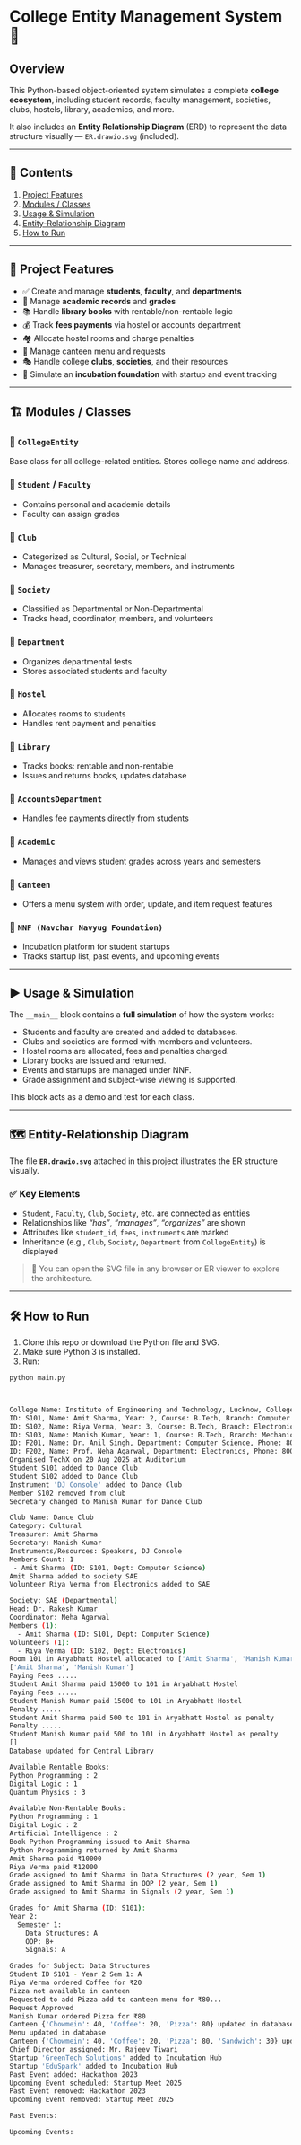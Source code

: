 # College Entity Management System 🏫

## Overview

This Python-based object-oriented system simulates a complete **college ecosystem**, including student records, faculty management, societies, clubs, hostels, library, academics, and more.

It also includes an **Entity Relationship Diagram** (ERD) to represent the data structure visually — `ER.drawio.svg` (included).

---

## 📘 Contents

1. [Project Features](#-project-features)
2. [Modules / Classes](#-modules--classes)
3. [Usage & Simulation](#-usage--simulation)
4. [Entity-Relationship Diagram](#-entity-relationship-diagram)
5. [How to Run](#-how-to-run)

---

## 🔧 Project Features

- ✅ Create and manage **students**, **faculty**, and **departments**
- 🧾 Manage **academic records** and **grades**
- 📚 Handle **library books** with rentable/non-rentable logic
- 💰 Track **fees payments** via hostel or accounts department
- 🏘️ Allocate hostel rooms and charge penalties
- 🍴 Manage canteen menu and requests
- 🎭 Handle college **clubs**, **societies**, and their resources
- 🚀 Simulate an **incubation foundation** with startup and event tracking

---

## 🏗 Modules / Classes

### 🔹 `CollegeEntity`
Base class for all college-related entities. Stores college name and address.

### 🔹 `Student` / `Faculty`
- Contains personal and academic details
- Faculty can assign grades

### 🔹 `Club`
- Categorized as Cultural, Social, or Technical
- Manages treasurer, secretary, members, and instruments

### 🔹 `Society`
- Classified as Departmental or Non-Departmental
- Tracks head, coordinator, members, and volunteers

### 🔹 `Department`
- Organizes departmental fests
- Stores associated students and faculty

### 🔹 `Hostel`
- Allocates rooms to students
- Handles rent payment and penalties

### 🔹 `Library`
- Tracks books: rentable and non-rentable
- Issues and returns books, updates database

### 🔹 `AccountsDepartment`
- Handles fee payments directly from students

### 🔹 `Academic`
- Manages and views student grades across years and semesters

### 🔹 `Canteen`
- Offers a menu system with order, update, and item request features

### 🔹 `NNF (Navchar Navyug Foundation)`
- Incubation platform for student startups
- Tracks startup list, past events, and upcoming events

---

## ▶️ Usage & Simulation

The `__main__` block contains a **full simulation** of how the system works:

- Students and faculty are created and added to databases.
- Clubs and societies are formed with members and volunteers.
- Hostel rooms are allocated, fees and penalties charged.
- Library books are issued and returned.
- Events and startups are managed under NNF.
- Grade assignment and subject-wise viewing is supported.

This block acts as a demo and test for each class.

---

## 🗺 Entity-Relationship Diagram

The file **`ER.drawio.svg`** attached in this project illustrates the ER structure visually.

### ✅ Key Elements

- `Student`, `Faculty`, `Club`, `Society`, etc. are connected as entities
- Relationships like *“has”*, *“manages”*, *“organizes”* are shown
- Attributes like `student_id`, `fees`, `instruments` are marked
- Inheritance (e.g., `Club`, `Society`, `Department` from `CollegeEntity`) is displayed

> 📎 You can open the SVG file in any browser or ER viewer to explore the architecture.

---

## 🛠 How to Run

1. Clone this repo or download the Python file and SVG.
2. Make sure Python 3 is installed.
3. Run:

```bash
python main.py



College Name: Institute of Engineering and Technology, Lucknow, College Address: Sitapur Road, Lucknow
ID: S101, Name: Amit Sharma, Year: 2, Course: B.Tech, Branch: Computer Science, Phone: 9000000001, Email: amit@college.edu
ID: S102, Name: Riya Verma, Year: 3, Course: B.Tech, Branch: Electronics, Phone: 9000000002, Email: riya@college.edu
ID: S103, Name: Manish Kumar, Year: 1, Course: B.Tech, Branch: Mechanical, Phone: 9000000003, Email: manish@college.edu
ID: F201, Name: Dr. Anil Singh, Department: Computer Science, Phone: 8000000001, Email: anil@college.edu
ID: F202, Name: Prof. Neha Agarwal, Department: Electronics, Phone: 8000000002, Email: neha@college.edu
Organised TechX on 20 Aug 2025 at Auditorium
Student S101 added to Dance Club
Student S102 added to Dance Club
Instrument 'DJ Console' added to Dance Club
Member S102 removed from club
Secretary changed to Manish Kumar for Dance Club

Club Name: Dance Club
Category: Cultural
Treasurer: Amit Sharma
Secretary: Manish Kumar
Instruments/Resources: Speakers, DJ Console
Members Count: 1
 - Amit Sharma (ID: S101, Dept: Computer Science)
Amit Sharma added to society SAE
Volunteer Riya Verma from Electronics added to SAE

Society: SAE (Departmental)
Head: Dr. Rakesh Kumar
Coordinator: Neha Agarwal
Members (1):
  - Amit Sharma (ID: S101, Dept: Computer Science)
Volunteers (1):
  - Riya Verma (ID: S102, Dept: Electronics)
Room 101 in Aryabhatt Hostel allocated to ['Amit Sharma', 'Manish Kumar']
['Amit Sharma', 'Manish Kumar']
Paying Fees .....
Student Amit Sharma paid 15000 to 101 in Aryabhatt Hostel
Paying Fees .....
Student Manish Kumar paid 15000 to 101 in Aryabhatt Hostel
Penalty .....
Student Amit Sharma paid 500 to 101 in Aryabhatt Hostel as penalty
Penalty .....
Student Manish Kumar paid 500 to 101 in Aryabhatt Hostel as penalty
[]
Database updated for Central Library

Available Rentable Books:
Python Programming : 2
Digital Logic : 1
Quantum Physics : 3

Available Non-Rentable Books:
Python Programming : 1
Digital Logic : 2
Artificial Intelligence : 2
Book Python Programming issued to Amit Sharma
Python Programming returned by Amit Sharma
Amit Sharma paid ₹10000
Riya Verma paid ₹12000
Grade assigned to Amit Sharma in Data Structures (2 year, Sem 1)
Grade assigned to Amit Sharma in OOP (2 year, Sem 1)
Grade assigned to Amit Sharma in Signals (2 year, Sem 1)

Grades for Amit Sharma (ID: S101):
Year 2:
  Semester 1:
    Data Structures: A
    OOP: B+
    Signals: A

Grades for Subject: Data Structures
Student ID S101 - Year 2 Sem 1: A
Riya Verma ordered Coffee for ₹20
Pizza not available in canteen
Requested to add Pizza add to canteen menu for ₹80...
Request Approved
Manish Kumar ordered Pizza for ₹80
Canteen {'Chowmein': 40, 'Coffee': 20, 'Pizza': 80} updated in database
Menu updated in database
Canteen {'Chowmein': 40, 'Coffee': 20, 'Pizza': 80, 'Sandwich': 30} updated in database
Chief Director assigned: Mr. Rajeev Tiwari
Startup 'GreenTech Solutions' added to Incubation Hub
Startup 'EduSpark' added to Incubation Hub
Past Event added: Hackathon 2023
Upcoming Event scheduled: Startup Meet 2025
Past Event removed: Hackathon 2023
Upcoming Event removed: Startup Meet 2025

Past Events:

Upcoming Events:
